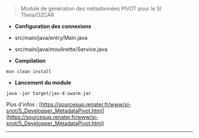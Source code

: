 > Module de génération des métadonnées PIVOT pour le SI Theia/OZCAR

* **Configuration des connexions**

* src/main/java/entry/Main.java
* src/main/java/moulinette/Service.java

* **Compilation**

```
mvn clean install
```

* **Lancement du module**

```
java -jar target/jax-d-swarm.jar
```

Plus d'infos : [https://sourcesup.renater.fr/www/si-snot/5_Developper_MetadataPivot.html](https://sourcesup.renater.fr/www/si-snot/5_Developper_MetadataPivot.html)

-----
